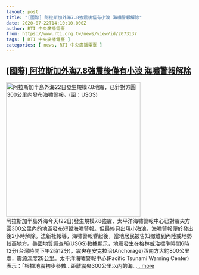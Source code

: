 ```yaml
---
layout: post
title: "[國際] 阿拉斯加外海7.8強震後僅有小浪 海嘯警報解除"
date: 2020-07-22T14:10:10.000Z
author: RTI 中央廣播電臺
from: https://www.rti.org.tw/news/view/id/2073137
tags: [ RTI 中央廣播電臺 ]
categories: [ news, RTI 中央廣播電臺 ]
---
```

<!--1595427010000-->
[[國際] 阿拉斯加外海7.8強震後僅有小浪 海嘯警報解除](https://www.rti.org.tw/news/view/id/2073137)
------

<div>
<img src="https://static.rti.org.tw/assets/thumbnails/2020/07/22/52c46dca513c7ac087117a2e83bf9c32.png" width="360" alt="阿拉斯加半島外海22日發生規模7.8地震，已針對方圓300公里內發布海嘯警報。(圖：USGS)" title="阿拉斯加半島外海22日發生規模7.8地震，已針對方圓300公里內發布海嘯警報。(圖：USGS)"><br>阿拉斯加半島外海今天(22日)發生規模7.8強震，太平洋海嘯警報中心已對震央方圓300公里內的地區發布短暫海嘯警報。但最終只出現小海浪，海嘯警報便於發出後2小時解除。法新社報導，海嘯警報響起後，當地居民被告知撤離到內陸或地勢較高地方。美國地質調查所(USGS)數據顯示，地震發生在格林威治標準時間6時12分(台灣時間下午2時12分)，震央在安克拉治(Anchorage)西南方大約800公里處，震源深度28公里。太平洋海嘯警報中心(Pacific Tsunami Warning Center)表示：「根據地震初步參數&hellip;距離震央300公里以內的海...<a target="_blank" href="https://www.rti.org.tw/news/view/id/2073137">...more</a>
</div>
